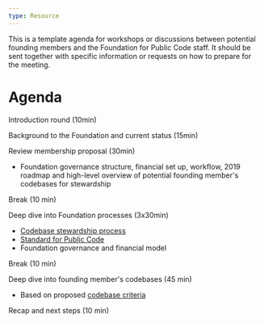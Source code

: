 ```yaml
---
type: Resource
---
```


This is a template agenda for workshops or discussions between potential founding members and the Foundation for Public Code staff. It should be sent together with specific information or requests on how to prepare for the meeting.

# Agenda

Introduction round (10min)

Background to the Foundation and current status (15min)

Review membership proposal (30min)
* Foundation governance structure, financial set up, workflow, 2019 roadmap and high-level overview of potential founding member's codebases for stewardship

Break (10 min)

Deep dive into Foundation processes (3x30min)
* [Codebase stewardship process](../codebase-stewardship/index.md)
* [Standard for Public Code](http://standard.publiccode.net/)
* Foundation governance and financial model

Break (10 min)

Deep dive into founding member's codebases (45 min)
* Based on proposed [codebase criteria](../codebase-stewardship/criteria-for-codebase-stewardship.md)

Recap and next steps (10 min)
